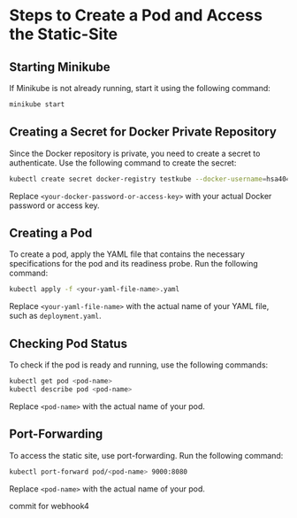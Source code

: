 # Steps to Create a Pod and Access the Static-Site

## Starting Minikube

If Minikube is not already running, start it using the following command: 
```bash
minikube start
```

## Creating a Secret for Docker Private Repository

Since the Docker repository is private, you need to create a secret to authenticate. Use the following command to create the secret:

```bash
kubectl create secret docker-registry testkube --docker-username=hsa404 --docker-password=<accesskey> --docker-email=agrawal.harsh@northeastern.edu --docker-server=https://index.docker.io/v1/
```

Replace `<your-docker-password-or-access-key>` with your actual Docker password or access key.

## Creating a Pod

To create a pod, apply the YAML file that contains the necessary specifications for the pod and its readiness probe. Run the following command:

```bash
kubectl apply -f <your-yaml-file-name>.yaml
```

Replace `<your-yaml-file-name>` with the actual name of your YAML file, such as `deployment.yaml`.

## Checking Pod Status

To check if the pod is ready and running, use the following commands:

```bash
kubectl get pod <pod-name>
kubectl describe pod <pod-name>
```

Replace `<pod-name>` with the actual name of your pod.

## Port-Forwarding

To access the static site, use port-forwarding. Run the following command:

```bash
kubectl port-forward pod/<pod-name> 9000:8080
```

Replace `<pod-name>` with the actual name of your pod.

commit for webhook4
